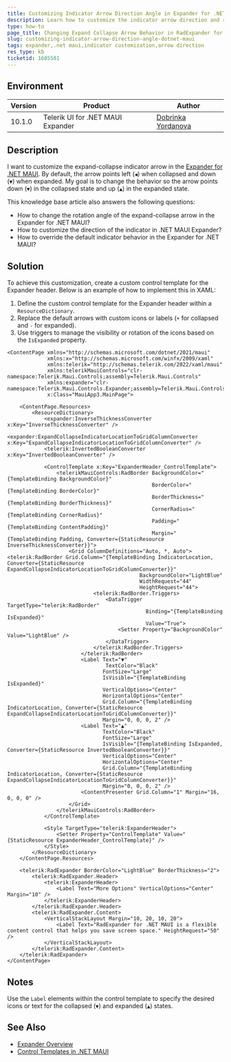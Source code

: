 ```yaml
---
title: Customizing Indicator Arrow Direction Angle in Expander for .NET MAUI
description: Learn how to customize the indicator arrow direction and rotation angle in the RadExpander control for .NET MAUI.
type: how-to
page_title: Changing Expand Collapse Arrow Behavior in RadExpander for .NET MAUI
slug: customizing-indicator-arrow-direction-angle-dotnet-maui
tags: expander,.net maui,indicator customization,arrow direction
res_type: kb
ticketid: 1685501
---
```


## Environment

| Version | Product | Author | 
| --- | --- | ---- | 
| 10.1.0 | Telerik UI for .NET MAUI Expander | [Dobrinka Yordanova](https://www.telerik.com/blogs/author/dobrinka-yordanova) |

## Description

I want to customize the expand-collapse indicator arrow in the [Expander for .NET MAUI](https://docs.telerik.com/devtools/maui/controls/expander/overview). By default, the arrow points left (`◀️`) when collapsed and down (`▼`) when expanded. My goal is to change the behavior so the arrow points down (`▼`) in the collapsed state and up (`▲`) in the expanded state.

This knowledge base article also answers the following questions:

- How to change the rotation angle of the expand-collapse arrow in the Expander for .NET MAUI?
- How to customize the direction of the indicator in .NET MAUI Expander?
- How to override the default indicator behavior in the Expander for .NET MAUI?

## Solution

To achieve this customization, create a custom control template for the Expander header. Below is an example of how to implement this in XAML:

1. Define the custom control template for the Expander header within a `ResourceDictionary`.
2. Replace the default arrows with custom icons or labels (`+` for collapsed and `-` for expanded).
3. Use triggers to manage the visibility or rotation of the icons based on the `IsExpanded` property.

```xaml
<ContentPage xmlns="http://schemas.microsoft.com/dotnet/2021/maui"
             xmlns:x="http://schemas.microsoft.com/winfx/2009/xaml"
             xmlns:telerik="http://schemas.telerik.com/2022/xaml/maui"
             xmlns:telerikMauiControls="clr-namespace:Telerik.Maui.Controls;assembly=Telerik.Maui.Controls"
             xmlns:expander="clr-namespace:Telerik.Maui.Controls.Expander;assembly=Telerik.Maui.Controls"
             x:Class="MauiApp3.MainPage">

    <ContentPage.Resources>
        <ResourceDictionary>
            <expander:InverseThicknessConverter x:Key="InverseThicknessConverter" />
            <expander:ExpandCollapseIndicatorLocationToGridColumnConverter x:Key="ExpandCollapseIndicatorLocationToGridColumnConverter" />
            <telerik:InvertedBooleanConverter x:Key="InvertedBooleanConverter" />

            <ControlTemplate x:Key="ExpanderHeader_ControlTemplate">
                <telerikMauiControls:RadBorder BackgroundColor="{TemplateBinding BackgroundColor}"
                                               BorderColor="{TemplateBinding BorderColor}"
                                               BorderThickness="{TemplateBinding BorderThickness}"
                                               CornerRadius="{TemplateBinding CornerRadius}"
                                               Padding="{TemplateBinding ContentPadding}"
                                               Margin="{TemplateBinding Padding, Converter={StaticResource InverseThicknessConverter}}">
                    <Grid ColumnDefinitions="Auto, *, Auto">
<telerik:RadBorder Grid.Column="{TemplateBinding IndicatorLocation, Converter={StaticResource ExpandCollapseIndicatorLocationToGridColumnConverter}}"
                                           BackgroundColor="LightBlue"
                                           WidthRequest="44"
                                           HeightRequest="44">
							<telerik:RadBorder.Triggers>
								<DataTrigger TargetType="telerik:RadBorder"
                                             Binding="{TemplateBinding IsExpanded}"
                                             Value="True">
									<Setter Property="BackgroundColor" Value="LightBlue" />
								</DataTrigger>
							</telerik:RadBorder.Triggers>
						</telerik:RadBorder>
                        <Label Text="▼"
                                TextColor="Black"
                               FontSize="Large"
                               IsVisible="{TemplateBinding IsExpanded}"
                               VerticalOptions="Center"
                               HorizontalOptions="Center"
                               Grid.Column="{TemplateBinding IndicatorLocation, Converter={StaticResource ExpandCollapseIndicatorLocationToGridColumnConverter}}"
                               Margin="0, 0, 0, 2" />
                        <Label Text="▲"
                               TextColor="Black"
                               FontSize="Large"
                               IsVisible="{TemplateBinding IsExpanded, Converter={StaticResource InvertedBooleanConverter}}"
                               VerticalOptions="Center"
                               HorizontalOptions="Center"
                               Grid.Column="{TemplateBinding IndicatorLocation, Converter={StaticResource ExpandCollapseIndicatorLocationToGridColumnConverter}}"
                               Margin="0, 0, 0, 2" />
                        <ContentPresenter Grid.Column="1" Margin="16, 0, 0, 0" />
                    </Grid>
                </telerikMauiControls:RadBorder>
            </ControlTemplate>

            <Style TargetType="telerik:ExpanderHeader">
                <Setter Property="ControlTemplate" Value="{StaticResource ExpanderHeader_ControlTemplate}" />
            </Style>
        </ResourceDictionary>
    </ContentPage.Resources>

    <telerik:RadExpander BorderColor="LightBlue" BorderThickness="2">
        <telerik:RadExpander.Header>
            <telerik:ExpanderHeader>
                <Label Text="More Options" VerticalOptions="Center" Margin="10" />
            </telerik:ExpanderHeader>
        </telerik:RadExpander.Header>
        <telerik:RadExpander.Content>
            <VerticalStackLayout Margin="10, 20, 10, 20">
                <Label Text="RadExpander for .NET MAUI is a flexible content control that helps you save screen space." HeightRequest="50" />
            </VerticalStackLayout>
        </telerik:RadExpander.Content>
    </telerik:RadExpander>
</ContentPage>
```

## Notes

Use the `Label` elements within the control template to specify the desired icons or text for the collapsed (`▼`) and expanded (`▲`) states.

## See Also

- [Expander Overview](https://docs.telerik.com/devtools/maui/controls/expander/overview)
- [Control Templates in .NET MAUI](https://learn.microsoft.com/en-us/dotnet/maui/fundamentals/controltemplate?view=net-maui-9.0)
